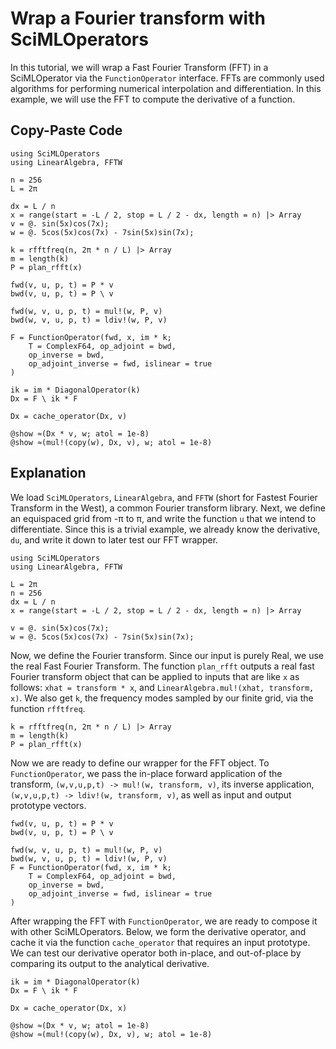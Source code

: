 # Wrap a Fourier transform with SciMLOperators

In this tutorial, we will wrap a Fast Fourier Transform (FFT) in a SciMLOperator via the
`FunctionOperator` interface. FFTs are commonly used algorithms for performing numerical
interpolation and differentiation. In this example, we will use the FFT to compute the
derivative of a function.

## Copy-Paste Code

```@example fft
using SciMLOperators
using LinearAlgebra, FFTW

n = 256
L = 2π

dx = L / n
x = range(start = -L / 2, stop = L / 2 - dx, length = n) |> Array
v = @. sin(5x)cos(7x);
w = @. 5cos(5x)cos(7x) - 7sin(5x)sin(7x);

k = rfftfreq(n, 2π * n / L) |> Array
m = length(k)
P = plan_rfft(x)

fwd(v, u, p, t) = P * v
bwd(v, u, p, t) = P \ v

fwd(w, v, u, p, t) = mul!(w, P, v)
bwd(w, v, u, p, t) = ldiv!(w, P, v)

F = FunctionOperator(fwd, x, im * k;
    T = ComplexF64, op_adjoint = bwd,
    op_inverse = bwd,
    op_adjoint_inverse = fwd, islinear = true
)

ik = im * DiagonalOperator(k)
Dx = F \ ik * F

Dx = cache_operator(Dx, v)

@show ≈(Dx * v, w; atol = 1e-8)
@show ≈(mul!(copy(w), Dx, v), w; atol = 1e-8)
```

## Explanation

We load `SciMLOperators`, `LinearAlgebra`, and `FFTW` (short for Fastest Fourier Transform
in the West), a common Fourier transform library. Next, we define an equispaced grid from
-π to π, and write the function `u` that we intend to differentiate. Since this is a
trivial example, we already know the derivative, `du`, and write it down to later test our
FFT wrapper.

```@example fft_explanation
using SciMLOperators
using LinearAlgebra, FFTW

L = 2π
n = 256
dx = L / n
x = range(start = -L / 2, stop = L / 2 - dx, length = n) |> Array

v = @. sin(5x)cos(7x);
w = @. 5cos(5x)cos(7x) - 7sin(5x)sin(7x);
```

Now, we define the Fourier transform. Since our input is purely Real, we use the real
Fast Fourier Transform. The function `plan_rfft` outputs a real fast Fourier transform
object that can be applied to inputs that are like `x` as follows: `xhat = transform * x`,
and `LinearAlgebra.mul!(xhat, transform, x)`.  We also get `k`, the frequency modes sampled by
our finite grid, via the function `rfftfreq`.

```@example fft_explanation
k = rfftfreq(n, 2π * n / L) |> Array
m = length(k)
P = plan_rfft(x)
```

Now we are ready to define our wrapper for the FFT object. To `FunctionOperator`, we
pass the in-place forward application of the transform,
`(w,v,u,p,t) -> mul!(w, transform, v)`, its inverse application,
`(w,v,u,p,t) -> ldiv!(w, transform, v)`, as well as input and output prototype vectors.

```@example fft_explanation
fwd(v, u, p, t) = P * v
bwd(v, u, p, t) = P \ v

fwd(w, v, u, p, t) = mul!(w, P, v)
bwd(w, v, u, p, t) = ldiv!(w, P, v)
F = FunctionOperator(fwd, x, im * k;
    T = ComplexF64, op_adjoint = bwd,
    op_inverse = bwd,
    op_adjoint_inverse = fwd, islinear = true
)
```

After wrapping the FFT with `FunctionOperator`, we are ready to compose it with other
SciMLOperators. Below, we form the derivative operator, and cache it via the function
`cache_operator` that requires an input prototype. We can test our derivative operator
both in-place, and out-of-place by comparing its output to the analytical derivative.

```@example fft_explanation
ik = im * DiagonalOperator(k)
Dx = F \ ik * F

Dx = cache_operator(Dx, x)

@show ≈(Dx * v, w; atol = 1e-8)
@show ≈(mul!(copy(w), Dx, v), w; atol = 1e-8)
```
